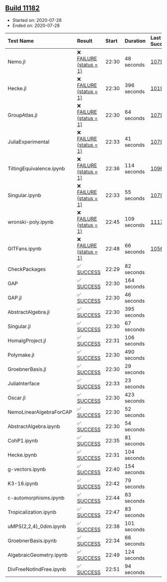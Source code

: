 ## [Build 11182](https://oscarci.mathematik.uni-kl.de/job/oscar/11182/)

* Started on: 2020-07-28
* Ended on: 2020-07-28

| Test Name    | Result | Start | Duration | Last Success | First Failure |
|:-------------|:-------|:------|:---------|:-------------|:--------------|
| Nemo.jl | ❌ [FAILURE (status = 1)](https://oscarci.mathematik.uni-kl.de/job/oscar/11182/artifact/logs/build-11182/Nemo.jl.log) | 22:30 | 48 seconds | [10790](https://oscarci.mathematik.uni-kl.de/job/oscar/10790/) | [10791](https://oscarci.mathematik.uni-kl.de/job/oscar/10791/) |
| Hecke.jl | ❌ [FAILURE (status = 1)](https://oscarci.mathematik.uni-kl.de/job/oscar/11182/artifact/logs/build-11182/Hecke.jl.log) | 22:30 | 396 seconds | [10197](https://oscarci.mathematik.uni-kl.de/job/oscar/10197/) | [10198](https://oscarci.mathematik.uni-kl.de/job/oscar/10198/) |
| GroupAtlas.jl | ❌ [FAILURE (status = 1)](https://oscarci.mathematik.uni-kl.de/job/oscar/11182/artifact/logs/build-11182/GroupAtlas.jl.log) | 22:30 | 64 seconds | [10790](https://oscarci.mathematik.uni-kl.de/job/oscar/10790/) | [10791](https://oscarci.mathematik.uni-kl.de/job/oscar/10791/) |
| JuliaExperimental | ❌ [FAILURE (status = 1)](https://oscarci.mathematik.uni-kl.de/job/oscar/11182/artifact/logs/build-11182/JuliaExperimental.log) | 22:33 | 41 seconds | [10790](https://oscarci.mathematik.uni-kl.de/job/oscar/10790/) | [10791](https://oscarci.mathematik.uni-kl.de/job/oscar/10791/) |
| TiltingEquivalence.ipynb | ❌ [FAILURE (status = 1)](https://oscarci.mathematik.uni-kl.de/job/oscar/11182/artifact/logs/build-11182/TiltingEquivalence.ipynb.log) | 22:36 | 114 seconds | [10962](https://oscarci.mathematik.uni-kl.de/job/oscar/10962/) | [10963](https://oscarci.mathematik.uni-kl.de/job/oscar/10963/) |
| Singular.ipynb | ❌ [FAILURE (status = 1)](https://oscarci.mathematik.uni-kl.de/job/oscar/11182/artifact/logs/build-11182/Singular.ipynb.log) | 22:33 | 55 seconds | [10790](https://oscarci.mathematik.uni-kl.de/job/oscar/10790/) | [10791](https://oscarci.mathematik.uni-kl.de/job/oscar/10791/) |
| wronski-poly.ipynb | ❌ [FAILURE (status = 1)](https://oscarci.mathematik.uni-kl.de/job/oscar/11182/artifact/logs/build-11182/wronski-poly.ipynb.log) | 22:45 | 109 seconds | [11178](https://oscarci.mathematik.uni-kl.de/job/oscar/11178/) | [11179](https://oscarci.mathematik.uni-kl.de/job/oscar/11179/) |
| GITFans.ipynb | ❌ [FAILURE (status = 1)](https://oscarci.mathematik.uni-kl.de/job/oscar/11182/artifact/logs/build-11182/GITFans.ipynb.log) | 22:48 | 66 seconds | [10566](https://oscarci.mathematik.uni-kl.de/job/oscar/10566/) | [10567](https://oscarci.mathematik.uni-kl.de/job/oscar/10567/) |
| CheckPackages | ✅ [SUCCESS](https://oscarci.mathematik.uni-kl.de/job/oscar/11182/artifact/logs/build-11182/CheckPackages.log) | 22:29 | 82 seconds |  |  |
| GAP | ✅ [SUCCESS](https://oscarci.mathematik.uni-kl.de/job/oscar/11182/artifact/logs/build-11182/GAP.log) | 22:30 | 164 seconds |  |  |
| GAP.jl | ✅ [SUCCESS](https://oscarci.mathematik.uni-kl.de/job/oscar/11182/artifact/logs/build-11182/GAP.jl.log) | 22:30 | 46 seconds |  |  |
| AbstractAlgebra.jl | ✅ [SUCCESS](https://oscarci.mathematik.uni-kl.de/job/oscar/11182/artifact/logs/build-11182/AbstractAlgebra.jl.log) | 22:30 | 395 seconds |  |  |
| Singular.jl | ✅ [SUCCESS](https://oscarci.mathematik.uni-kl.de/job/oscar/11182/artifact/logs/build-11182/Singular.jl.log) | 22:30 | 67 seconds |  |  |
| HomalgProject.jl | ✅ [SUCCESS](https://oscarci.mathematik.uni-kl.de/job/oscar/11182/artifact/logs/build-11182/HomalgProject.jl.log) | 22:31 | 106 seconds |  |  |
| Polymake.jl | ✅ [SUCCESS](https://oscarci.mathematik.uni-kl.de/job/oscar/11182/artifact/logs/build-11182/Polymake.jl.log) | 22:30 | 490 seconds |  |  |
| GroebnerBasis.jl | ✅ [SUCCESS](https://oscarci.mathematik.uni-kl.de/job/oscar/11182/artifact/logs/build-11182/GroebnerBasis.jl.log) | 22:30 | 29 seconds |  |  |
| JuliaInterface | ✅ [SUCCESS](https://oscarci.mathematik.uni-kl.de/job/oscar/11182/artifact/logs/build-11182/JuliaInterface.log) | 22:33 | 23 seconds |  |  |
| Oscar.jl | ✅ [SUCCESS](https://oscarci.mathematik.uni-kl.de/job/oscar/11182/artifact/logs/build-11182/Oscar.jl.log) | 22:30 | 423 seconds |  |  |
| NemoLinearAlgebraForCAP | ✅ [SUCCESS](https://oscarci.mathematik.uni-kl.de/job/oscar/11182/artifact/logs/build-11182/NemoLinearAlgebraForCAP.log) | 22:30 | 52 seconds |  |  |
| AbstractAlgebra.ipynb | ✅ [SUCCESS](https://oscarci.mathematik.uni-kl.de/job/oscar/11182/artifact/logs/build-11182/AbstractAlgebra.ipynb.log) | 22:30 | 54 seconds |  |  |
| CohP1.ipynb | ✅ [SUCCESS](https://oscarci.mathematik.uni-kl.de/job/oscar/11182/artifact/logs/build-11182/CohP1.ipynb.log) | 22:35 | 81 seconds |  |  |
| Hecke.ipynb | ✅ [SUCCESS](https://oscarci.mathematik.uni-kl.de/job/oscar/11182/artifact/logs/build-11182/Hecke.ipynb.log) | 22:31 | 104 seconds |  |  |
| g-vectors.ipynb | ✅ [SUCCESS](https://oscarci.mathematik.uni-kl.de/job/oscar/11182/artifact/logs/build-11182/g-vectors.ipynb.log) | 22:40 | 154 seconds |  |  |
| K3-16.ipynb | ✅ [SUCCESS](https://oscarci.mathematik.uni-kl.de/job/oscar/11182/artifact/logs/build-11182/K3-16.ipynb.log) | 22:42 | 79 seconds |  |  |
| c-automorphisms.ipynb | ✅ [SUCCESS](https://oscarci.mathematik.uni-kl.de/job/oscar/11182/artifact/logs/build-11182/c-automorphisms.ipynb.log) | 22:44 | 83 seconds |  |  |
| Tropicalization.ipynb | ✅ [SUCCESS](https://oscarci.mathematik.uni-kl.de/job/oscar/11182/artifact/logs/build-11182/Tropicalization.ipynb.log) | 22:47 | 83 seconds |  |  |
| uMPS(2,2,4)_0dim.ipynb | ✅ [SUCCESS](https://oscarci.mathematik.uni-kl.de/job/oscar/11182/artifact/logs/build-11182/uMPS-2-2-4-_0dim.ipynb.log) | 22:38 | 101 seconds |  |  |
| GroebnerBasis.ipynb | ✅ [SUCCESS](https://oscarci.mathematik.uni-kl.de/job/oscar/11182/artifact/logs/build-11182/GroebnerBasis.ipynb.log) | 22:34 | 66 seconds |  |  |
| AlgebraicGeometry.ipynb | ✅ [SUCCESS](https://oscarci.mathematik.uni-kl.de/job/oscar/11182/artifact/logs/build-11182/AlgebraicGeometry.ipynb.log) | 22:49 | 124 seconds |  |  |
| DivFreeNotIndFree.ipynb | ✅ [SUCCESS](https://oscarci.mathematik.uni-kl.de/job/oscar/11182/artifact/logs/build-11182/DivFreeNotIndFree.ipynb.log) | 22:51 | 94 seconds |  |  |

